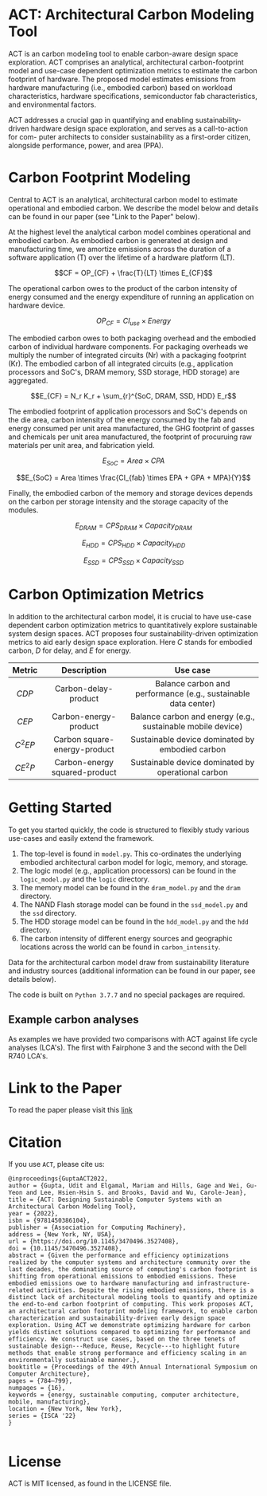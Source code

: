 # ACT: Architectural Carbon Modeling Tool

ACT is an carbon modeling tool to enable carbon-aware design space exploration. ACT comprises an analytical, architectural carbon-footprint model
and use-case dependent optimization metrics to estimate the carbon footprint of hardware. The proposed model estimates emissions from hardware manufacturing (i.e., embodied carbon) based on workload characteristics, hardware specifications, semiconductor fab characteristics, and environmental factors.

ACT addresses a crucial gap in quantifying and enabling sustainability-driven hardware design space exploration, and serves as a call-to-action for com-
puter architects to consider sustainability as a first-order citizen, alongside performance, power, and area (PPA).

# Carbon Footprint Modeling
Central to ACT is an analytical, architectural carbon model to estimate operational and embodied carbon. We describe the model below and details can be found in our paper (see "Link to the Paper" below).

At the highest level the analytical carbon model combines operational and embodied carbon. As embodied carbon is generated at design and manufacturing time, we amortize emissions across the duration of a software application (T) over the lifetime of a hardware platform (LT).

$$CF = OP_{CF} + \frac{T}{LT} \times E_{CF}$$

The operational carbon owes to the product of the carbon intensity of energy consumed and the energy expenditure of running an application on hardware device.

$$OP_{CF} = CI_{use} \times Energy$$

The embodied carbon owes to both packaging overhead and the embodied carbon of individual hardware components. For packaging overheads we multiply the number of integrated circuits (Nr) with a packaging footprint (Kr). The embodied carbon of all integrated circuits (e.g., application processors and SoC's, DRAM memory, SSD storage, HDD storage) are aggregated.

$$E_{CF} = N_r K_r + \sum_{r}^{SoC, DRAM, SSD, HDD} E_r$$

The embodied footprint of application processors and SoC's depends on the die area, carbon intensity of the energy consumed by the fab and energy consumed per unit area manufactured, the GHG footprint of gasses and chemicals per unit area manufactured, the footprint of procuruing raw materials per unit area, and fabrication yield.

$$E_{SoC} = Area \times CPA$$

$$E_{SoC} = Area \times \frac{CI_{fab} \times EPA + GPA + MPA}{Y}$$

Finally, the embodied carbon of the memory and storage devices depends on the carbon per storage intensity and the storage capacity of the modules.

$$E_{DRAM} = CPS_{DRAM} \times Capacity_{DRAM}$$

$$E_{HDD} = CPS_{HDD} \times Capacity_{HDD}$$

$$E_{SSD} = CPS_{SSD} \times Capacity_{SSD}$$

# Carbon Optimization Metrics
In addition to the architectural carbon model, it is crucial to have use-case dependent carbon optimization metrics to quantitatively explore sustainable system design spaces. ACT proposes four sustainability-driven optimization metrics to aid early design space exploration. Here _C_ stands for embodied carbon, _D_ for delay, and _E_ for energy.

| Metric        | Description   | Use case |
| :-------------: |:-------------:| :-----:|
| $$CDP$$      | Carbon-delay-product | Balance carbon and performance (e.g., sustainable data center) |
| $$CEP$$      | Carbon-energy-product | Balance carbon and energy (e.g., sustainable mobile device) |
| $$C^2EP$$      | Carbon square-energy-product | Sustainable device dominated by embodied carbon |
| $$CE^2P$$      | Carbon-energy squared-product | Sustainable device dominated by operational carbon |


# Getting Started
To get you started quickly, the code is structured to flexibly study various use-cases and easily extend the framework.

1. The top-level is found in ```model.py```. This co-ordinates the underlying embodied architectural carbon model for logic, memory, and storage.
2. The logic model (e.g., application processors) can be found in the ```logic_model.py``` and the ```logic``` directory.
3. The memory model can be found in the ```dram_model.py``` and the ```dram``` directory.
4. The NAND Flash storage model can be found in the ```ssd_model.py``` and the ```ssd``` directory.
5. The HDD storage model can be found in the ```hdd_model.py``` and the ```hdd``` directory.
6. The carbon intensity of different energy sources and geographic locations across the world can be found in ```carbon_intensity```.

Data for the architectural carbon model draw from sustainability literature and industry sources (additional information can be found in our paper, see details below).

The code is built on ```Python 3.7.7``` and no special packages are required.

## Example carbon analyses
As examples we have provided two comparisons with ACT against life cycle analyses (LCA's). The first with Fairphone 3 and the second with the Dell R740 LCA's.

# Link to the Paper
To read the paper please visit this [link](https://dl.acm.org/doi/abs/10.1145/3470496.3527408)


# Citation
If you use `ACT`, please cite us:

```
@inproceedings{GuptaACT2022,
author = {Gupta, Udit and Elgamal, Mariam and Hills, Gage and Wei, Gu-Yeon and Lee, Hsien-Hsin S. and Brooks, David and Wu, Carole-Jean},
title = {ACT: Designing Sustainable Computer Systems with an Architectural Carbon Modeling Tool},
year = {2022},
isbn = {9781450386104},
publisher = {Association for Computing Machinery},
address = {New York, NY, USA},
url = {https://doi.org/10.1145/3470496.3527408},
doi = {10.1145/3470496.3527408},
abstract = {Given the performance and efficiency optimizations realized by the computer systems and architecture community over the last decades, the dominating source of computing's carbon footprint is shifting from operational emissions to embodied emissions. These embodied emissions owe to hardware manufacturing and infrastructure-related activities. Despite the rising embodied emissions, there is a distinct lack of architectural modeling tools to quantify and optimize the end-to-end carbon footprint of computing. This work proposes ACT, an architectural carbon footprint modeling framework, to enable carbon characterization and sustainability-driven early design space exploration. Using ACT we demonstrate optimizing hardware for carbon yields distinct solutions compared to optimizing for performance and efficiency. We construct use cases, based on the three tenets of sustainable design---Reduce, Reuse, Recycle---to highlight future methods that enable strong performance and efficiency scaling in an environmentally sustainable manner.},
booktitle = {Proceedings of the 49th Annual International Symposium on Computer Architecture},
pages = {784–799},
numpages = {16},
keywords = {energy, sustainable computing, computer architecture, mobile, manufacturing},
location = {New York, New York},
series = {ISCA '22}
}


```

# License
ACT is MIT licensed, as found in the LICENSE file.

